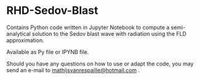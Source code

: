 # RHD-Sedov-Blast
Contains Python code written in Jupyter Notebook to compute a semi-analytical solution to the Sedov blast wave with radiation using the FLD approximation.

Available as Py file or IPYNB file. 

Should you have any questions on how to use or adapt the code, you may send an e-mail to mathijsvanrespaille@hotmail.com .

